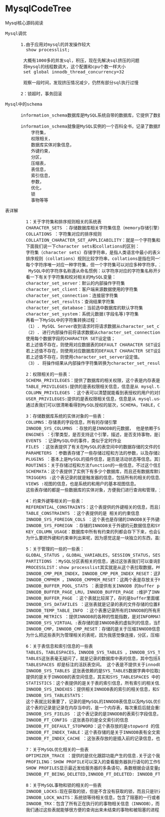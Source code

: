 # MysqlCodeTree
Mysql核心源码阅读

<pre>
Mysql调优

      1.由于应用对mysql的并发操作较大 
        show processlist;
  
       大概有1000多的并发sql，积压，现在先解决sql挤压的问题
       将mysql的线程数调大，这个配置和cpu个数一样大小
       set global innodb_thread_concurrency=32

       观察一段时间，发现挤压情况减少，仍然有部分sql执行过慢

      2：锁超时，事务回滚
</pre>

<pre>
Mysql中的schema

      information_schema数据库是MySQL系统自带的数据库，它提供了数据库元数据的访问方式。

      information_schema就像是MySQL实例的一个百科全书，记录了数据库当中大部分的信息，比如
          字符集，
          权限相关，
          数据库实体对象信息，
          外键约束，
          分区，
          压缩表，
          表信息，
          索引信息，
          参数，
          优化，
          锁
          事物等等
</pre>

<pre>
表详解

		1：关于字符集和排序规则相关的系统表
		CHARACTER_SETS ：存储数据库相关字符集信息（memory存储引擎）
		COLLATIONS ：字符集对应的排序规则
		COLLATION_CHARACTER_SET_APPLICABILITY：就是一个字符集和连线校对的一个对应关系而已
		下面我们说一下character sets和collations的区别：
		字符集（character sets）存储字符串，是指人类语言中最小的表义符号。例如’A'、’B'等；
		排序规则（collations）规则比较字符串，collations是指在同一字符集内字符之间的比较规则
		每个字符序唯一对应一种字符集，但一个字符集可以对应多种字符序，其中有一个是默认字符序(Default Collation)
		 MySQL中的字符序名称遵从命名惯例：以字符序对应的字符集名称开头；以_ci(表示大小写不敏感)、_cs(表示大小写敏感)或_bin(表示按编码值比较)结尾。例如：在字符序“utf8_general_ci”下，字符“a”和“A”是等价的
		看一下有关于字符集和校对相关的MySQL变量：
		character_set_server：默认的内部操作字符集
		character_set_client：客户端来源数据使用的字符集
		character_set_connection：连接层字符集
		character_set_results：查询结果字符集
		character_set_database：当前选中数据库的默认字符集
		character_set_system：系统元数据(字段名等)字符集
		再看一下MySQL中的字符集转换过程：
		（1）. MySQL Server收到请求时将请求数据从character_set_client转换为character_set_connection；
		（2）. 进行内部操作前将请求数据从character_set_connection转换为内部操作字符集，其确定方法如下：
		使用每个数据字段的CHARACTER SET设定值；
		若上述值不存在，则使用对应数据表的DEFAULT CHARACTER SET设定值(MySQL扩展，非SQL标准)；
		若上述值不存在，则使用对应数据库的DEFAULT CHARACTER SET设定值；
		若上述值不存在，则使用character_set_server设定值。
		（3）. 将操作结果从内部操作字符集转换为character_set_results。

		2：权限相关的一些表：
		SCHEMA_PRIVILEGES：提供了数据库的相关权限，这个表是内存表是从mysql.db中拉去出来的。
		TABLE_PRIVILEGES:提供的是表权限相关信息，信息是从 mysql.tables_priv 表中加载的
		COLUMN_PRIVILEGES ：这个表可以清楚就能看到表授权的用户的对象，那张表那个库以及授予的是什么权限，如果授权的时候加上with grant option的话，我们可以看得到PRIVILEGE_TYPE这个值必须是YES。
		USER_PRIVILEGES:提供的是表权限相关信息，信息是从 mysql.user 表中加载的
		通过表我们可以很清晰看得到MySQL授权的层次，SCHEMA，TABLE，COLUMN级别，当然这些都是基于用户来授予的。可以看得到MySQL的授权也是相当的细密的，可以具体到列，这在某一些应用场景下还是很有用的，比如审计等。

		3：存储数据库系统的实体对象的一些表：
		COLUMNS：存储表的字段信息，所有的存储引擎
		INNODB_SYS_COLUMNS ：存放的是INNODB的元数据， 他是依赖于SYS_COLUMNS这个统计表而存在的。
		ENGINES ：引擎类型，是否支持这个引擎，描述，是否支持事物，是否支持分布式事务，是否能够支持事物的回滚点
		EVENTS ：记录MySQL中的事件，类似于定时作业
		FILES ：这张表提供了有关在MySQL的表空间中的数据存储的文件的信息，文件存储的位置，这个表的数据是从InnoDB in-memory中拉取出来的，所以说这张表本身也是一个内存表，每次重启重新进行拉取。也就是我们下面要说的INNODB_SYS_DATAFILES这张表。还要注意一点的是这张表包含有临时表的信息，所以说和SYS_DATAFILES 这张表是不能够对等的，还是要从INNODB_SYS_DATAFILES看。如果undo表空间也配置是InnoDB 的话，那么也是会被记录下来的。
		PARAMETERS ：参数表存储了一些存储过程和方法的参数，以及存储过程的返回值信息。存储和方法在ROUTINES里面存储。
		PLUGINS ：基本上是MySQL的插件信息，是否是活动状态等信息。其实SHOW PLUGINS本身就是通过这张表来拉取道德数据
		ROUTINES：关于存储过程和方法function的一些信息，不过这个信息是不包括用户自定义的，只是系统的一些信息。
		SCHEMATA：这个表提供了实例下有多少个数据库，而且还有数据库默认的字符集
		TRIGGERS :这个表记录的就是触发器的信息，包括所有的相关的信息。系统的和自己用户创建的触发器。
		VIEWS :视图的信息，也是系统的和用户的基本视图信息。
		这些表存储的都是一些数据库的实体对象，方便我们进行查询和管理，对于一个DBA来说，这些表能够大大方便我们的工作，更快更方便的了结和查询数据库的相关信息。

		4：约束外键等相关的一些表：
		REFERENTIAL_CONSTRAINTS：这个表提供的外键相关的信息，而且只提供外键相关信息
		TABLE_CONSTRAINTS ：这个表提供的是 相关的约束信息
		INNODB_SYS_FOREIGN_COLS ：这个表也是存储的INNODB关于外键的元数据信息和SYS_FOREIGN_COLS 存储的信息是一致的
		INNODB_SYS_FOREIGN ：存储的INNODB关于外键的元数据信息和SYS_FOREIGN_COLS 存储的信息是一致的，只不过是单独对于INNODB来说的
		KEY_COLUMN_USAGE：数据库中所有有约束的列都会存下下来，也会记录下约束的名字和类别
		为什么要把外键和约束单列出来呢，因为感觉这是一块独立的东西，虽然我们的生产环境大部分都不会使用外键，因为这会降低性能，但是合理的利用约束还是一个不错的选择，比如唯一约束。

		5：关于管理的一些的一些表：
		GLOBAL_STATUS ，GLOBAL_VARIABLES，SESSION_STATUS，SESSION_VARIABLES：这四张表分别记录了系统的变量，状态（全局和会话的信息），作为DBA相信大家也都比较熟悉了，而且这几张表也是在系统重启的时候回重新加载的。也就是内存表。
		PARTITIONS ：MySQL分区表相关的信息，通过这张表我们可以查询到分区的相关信息（数据库中已分区的表，以及分区表的分区和每个分区的数据信息），分区相关详细信息参见MySQL分区管理
		PROCESSLIST：show processlist其实就是从这个表拉取数据，PROCESSLIST的数据是他的基础。由于是一个内存表，所以我们相当于在内存中查询一样，这些操作都是很快的。
		INNODB_CMP_PER_INDEX，INNODB_CMP_PER_INDEX_RESET：这两个表存储的是关于压缩INNODB信息表的时候的相关信息,有关整个表和索引信息都有.我们知道对于一个INNODB压缩表来说,不管是数据还是二级索引都是会被压缩的,因为数据本身也可以看作是一个聚集索引。关于压缩表在information_schema系列十一有些许简单的介绍。
		INNODB_CMPMEM ，INNODB_CMPMEM_RESET：这两个表是存放关于MySQL INNODB的压缩页的buffer pool信息，但是要注意一点的就是,用这两个表来收集所有信息的表的时候,是会对性能造成严重的影响的,所以说默认是关闭状态的。如果要打开这个功能的话我们要设置innodb_cmp_per_index_enabled参数为ON状态。
		INNODB_BUFFER_POOL_STATS ：表提供有关INNODB 的buffer pool相关信息，和show engine innodb status提供的信息是相同的。也是show engine innodb status的信息来源。
		INNODB_BUFFER_PAGE_LRU，INNODB_BUFFER_PAGE :维护了INNODB LRU LIST的相关信息，详细请见小编笔记innodb buffer pool小解
		INNODB_BUFFER_PAGE ：这个表就比较屌了，存的是buffer里面缓冲的页数据。查询这个表会对性能产生很严重的影响，千万不要再我们自己的生产库上面执行这个语句，除非你能接受服务短暂的停顿，详细请见小编笔记innodb buffer pool小解
		INNODB_SYS_DATAFILES ：这张表就是记录的表的文件存储的位置和表空间的一个对应关系(INNODB)
		INNODB_TEMP_TABLE_INFO ：这个表惠记录所有的INNODB的所有用户使用到的信息，但是只能记录在内存中和没有持久化的信息。
		INNODB_METRICS ：提供INNODB的各种的性能指数，是对INFORMATION_SCHEMA的补充，收集的是MySQL的系统统计信息。这些统计信息都是可以手动配置打开还是关闭的。有以下参数都是可以控制的：innodb_monitor_enable, innodb_monitor_disable, innodb_monitor_reset, innodb_monitor_reset_all。
		INNODB_SYS_VIRTUAL :表存储的是INNODB表的虚拟列的信息，当然这个还是比较简单的，在MySQL 5.7中，支持两种Generated Column，即Virtual Generated Column和Stored Generated Column，前者只将Generated Column保存在数据字典中（表的元数据），并不会将这一列数据持久化到磁盘上；后者会将Generated Column持久化到磁盘上，而不是每次读取的时候计算所得。很明显，后者存放了可以通过已有数据计算而得的数据，需要更多的磁盘空间，与实际存储一列数据相比并没有优势，因此，MySQL 5.7中，不指定Generated Column的类型，默认是Virtual Column。
		INNODB_CMP，INNODB_CMP_RESET：存储的是关于压缩INNODB信息表的时候的相关信息，详细请见推荐笔记。
		为什么把这些表列为管理相关的表呢，因为我感觉像连接，分区，压缩表，innodb buffer pool等表，我们通过这些表都能很清晰的看到自己数据库的相关功能的状态，特别是我们通过一些变量更容易窥透MySQL的运行状态，方便我们进行管理。相关笔记有推荐innodb buffer pool小解，MySQL分区管理，information_schema系列十一。都是小编自己的笔记。

		6：关于表信息和索引信息的一些表
		TABLES，TABLESPACES，INNODB_SYS_TABLES ，INNODB_SYS_TABLESPACES ：
		TABLES这张表毫无疑问了，就是记录的数据库中表的信息，其中包括系统数据库和用户创建的数据库。show table status like 'test1'\G的来源就是这个表；
		TABLESPACES 却是标注的活跃表空间。 这个表是不提供关于innodb的表空间信息的，对于我们来说并没有太大作用，因为我们生产库是强制INNODB的；
		INNODB_SYS_TABLES 这张表依赖的是SYS_TABLES数据字典中拉取出来的。此表提供了有关表格的格式和存储特性，包括行格式，压缩页面大小位级别的信息（如适用）
		提供的是关于INNODB的表空间信息，其实和SYS_TABLESPACES 中的INNODB信息是一致的。
		STATISTICS：这个表提供的是关于表的索引信息，所有索引的相关信息。
		INNODB_SYS_INDEXES：提供相关INNODB表的索引的相关信息，和SYS_INDEXES 这个表存储的信息基本是一样的，只不过后者提供的是所有存储引擎的索引信息，后者只提供INNODB表的索引信息。
		INNODB_SYS_TABLESTATS：
		这个表就比较重要了，记录的是MySQL的INNODB表信息以及MySQL优化器会预估SQL选择合适的索引信息，其实就是MySQL数据库的统计信息
		这个表的记录是记录在内存当中的，是一个内存表，每次重启后就会重新记录，所以只能记录从上次重启后的数据库统计信息。有了这个表，我们对于索引的维护就更加方便了，我们可以查询索引的使用次数，方便清理删除不常用的索引，提高表的更新插入等效率，节省磁盘空间。
		INNODB_SYS_FIELDS ：这个表记录的是INNODB的表索引字段信息，以及字段的排名
		INNODB_FT_CONFIG :这张表存的是全文索引的信息
		INNODB_FT_DEFAULT_STOPWORD：这个表存放的是stopword 的信息,是和全文索引匹配起来使用的，和innodb的 INFORMATION_SCHEMA.INNODB_FT_DEFAULT_STOPWORD 是相同的，这个STOPWORD必须是在创建索引之前创建，而且必须指定字段为varchar。stopword 也就是我们所说的停止词，全文检索时，停止词列表将会被读取和检索，在不同的字符集和排序方式下，会造成命中失败或者找不到此数据，这取决于停止词的不同的排序方式。我们可以使用这个功能筛选不必要字段。
		INNODB_FT_INDEX_TABLE：这个表存储的是关于INNODB表有全文索引的索引使用信息的，同样这个表也是要设置innodb_ft_aux_table以后才能够使用的，一般情况下是空的
		INNODB_FT_INDEX_CACHE ：这张表存放的是插入前的记录信息，也是为了避免DML时候昂贵的索引重组

		7：关于MySQL优化相关的一些表
		OPTIMIZER_TRACE ：提供的是优化跟踪功能产生的信息.关于这个我也谢了做了一个小测试，MySQL追踪优化器小试
		PROFILING：SHOW PROFILE可以深入的查看服务器执行语句的工作情况。以及也能帮助你理解执行语句消耗时间的情况。一些限制是它没有实现的功能，不能查看和剖析其他连接的语句，以及剖析时所引起的消耗。
		SHOW PROFILES显示最近发给服务器的多条语句，条数根据会话变量profiling_history_size定义，默认是15，最大值为100。设为0等价于关闭分析功能。详细信息请见MySQL profile
		INNODB_FT_BEING_DELETED,INNODB_FT_DELETED: INNODB_FT_BEING_DELETED 这张表是INNODB_FT_DELETED的一个快照,只在OPTIMIZE TABLE 的时候才会使用。详细信息详见我的OPTIMIZE TABLE 小解

		8：关于MySQL事物和锁的相关的一些表
		INNODB_LOCKS:现在获取的锁，但是不含没有获取的锁，而且只是针对INNODB的。
		INNODB_LOCK_WAITS：系统锁等待相关信息，包含了阻塞的一行或者多行的记录，而且还有锁请求和被阻塞改请求的锁信息等。
		INNODB_TRX：包含了所有正在执行的的事物相关信息（INNODB），而且包含了事物是否被阻塞或者请求锁。
		我们通过这些表就能够很方便的查询出来未结束的事物和被阻塞的进程，这是不是更方便了，详细可见information_schema系列八(事物，锁)
</pre>